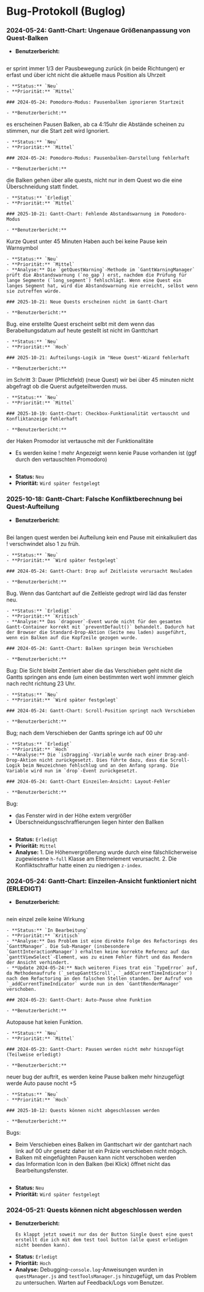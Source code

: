 # Bug-Protokoll (Buglog)

### 2024-05-24: Gantt-Chart: Ungenaue Größenanpassung von Quest-Balken

- **Benutzerbericht:**
  ```
er sprint immer 1/3 der Pausbewegung zurück (in beide Richtungen) er erfast und über icht nicht die aktuelle maus Position als Uhrzeit
  ```
- **Status:** `Neu`
- **Priorität:** `Mittel`

### 2024-05-24: Pomodoro-Modus: Pausenbalken ignorieren Startzeit

- **Benutzerbericht:**
  ```
es erscheinen Pausen Balken, ab ca 4:15uhr die Abstände scheinen zu stimmen, nur die Start zeit wird Ignoriert.
  ```
- **Status:** `Neu`
- **Priorität:** `Mittel`

### 2024-05-24: Pomodoro-Modus: Pausenbalken-Darstellung fehlerhaft

- **Benutzerbericht:**
  ```
die Balken gehen über alle quests, nicht nur in dem Quest wo die eine Überschneidung statt findet.
  ```
- **Status:** `Erledigt`
- **Priorität:** `Mittel`

### 2025-10-21: Gantt-Chart: Fehlende Abstandswarnung im Pomodoro-Modus

- **Benutzerbericht:**
  ```
Kurze Quest unter 45 Minuten Haben auch bei keine Pause kein Warnsymbol
  ```
- **Status:** `Neu`
- **Priorität:** `Mittel`
- **Analyse:** Die `getQuestWarning`-Methode im `GanttWarningManager` prüft die Abstandswarnung (`no_gap`) erst, nachdem die Prüfung für lange Segmente (`long_segment`) fehlschlägt. Wenn eine Quest ein langes Segment hat, wird die Abstandswarnung nie erreicht, selbst wenn sie zutreffen würde.

### 2025-10-21: Neue Quests erscheinen nicht im Gantt-Chart

- **Benutzerbericht:**
  ```
Bug. eine erstellte Quest erscheint selbt mit dem wenn das Berabeitungsdatum auf heute gestellt ist nicht im Ganttchart
  ```
- **Status:** `Neu`
- **Priorität:** `Hoch`

### 2025-10-21: Aufteilungs-Logik im "Neue Quest"-Wizard fehlerhaft

- **Benutzerbericht:**
  ```
im Schritt 3: Dauer (Pflichtfeld) (neue Quest) wir bei über 45 minuten nicht abgefragt ob die Querst aufgeteiltwerden muss.
  ```
- **Status:** `Neu`
- **Priorität:** `Mittel`

### 2025-10-19: Gantt-Chart: Checkbox-Funktionalität vertauscht und Konfliktanzeige fehlerhaft

- **Benutzerbericht:**
  ```
der Haken  Promodor ist vertausche mit der Funktionalitäte
- Es werden keine ! mehr Angezeigt wenn kenie Pause vorhanden ist (ggf durch den vertauschten Promodoro)
  ```
- **Status:** `Neu`
- **Priorität:** `Wird später festgelegt`

### 2025-10-18: Gantt-Chart: Falsche Konfliktberechnung bei Quest-Aufteilung

- **Benutzerbericht:**
  ```
Bei langen quest werden bei Aufteilung kein end Pause mit einkalkuliert das ! verschwindet also 1 zu früh.
  ```
- **Status:** `Neu`
- **Priorität:** `Wird später festgelegt`

### 2024-05-24: Gantt-Chart: Drop auf Zeitleiste verursacht Neuladen

- **Benutzerbericht:**
  ```
Bug. Wenn das Gantchart auf die Zeitleiste gedropt wird läd das fenster neu.
  ```
- **Status:** `Erledigt`
- **Priorität:** `Kritisch`
- **Analyse:** Das `dragover`-Event wurde nicht für den gesamten Gantt-Container korrekt mit `preventDefault()` behandelt. Dadurch hat der Browser die Standard-Drop-Aktion (Seite neu laden) ausgeführt, wenn ein Balken auf die Kopfzeile gezogen wurde.

### 2024-05-24: Gantt-Chart: Balken springen beim Verschieben

- **Benutzerbericht:**
  ```
Bug: Die Sicht bleibt Zentriert aber die das Verschieben geht nicht die Gantts springen ans ende (um einen bestimmten wert wohl immmer gleich nach recht richtung 23 Uhr.
  ```
- **Status:** `Neu`
- **Priorität:** `Wird später festgelegt`

### 2024-05-24: Gantt-Chart: Scroll-Position springt nach Verschieben

- **Benutzerbericht:**
  ```
Bug; nach dem Verschieben der Gantts springe ich auf 00 uhr
  ```
- **Status:** `Erledigt`
- **Priorität:** `Hoch`
- **Analyse:** Die `isDragging`-Variable wurde nach einer Drag-and-Drop-Aktion nicht zurückgesetzt. Dies führte dazu, dass die Scroll-Logik beim Neuzeichnen fehlschlug und an den Anfang sprang. Die Variable wird nun im `drop`-Event zurückgesetzt.

### 2024-05-24: Gantt-Chart Einzeilen-Ansicht: Layout-Fehler

- **Benutzerbericht:**
  ```
Bug: 
- das Fenster wird in der Höhe extem vergrößer
- Überschneidungsschraffierungen liegen hinter den Ballken
  ```
- **Status:** `Erledigt`
- **Priorität:** `Mittel`
- **Analyse:** 1. Die Höhenvergrößerung wurde durch eine fälschlicherweise zugewiesene `h-full` Klasse am Elternelement verursacht. 2. Die Konfliktschraffur hatte einen zu niedrigen `z-index`.

### 2024-05-24: Gantt-Chart: Einzeilen-Ansicht funktioniert nicht (ERLEDIGT)

- **Benutzerbericht:**
  ```
nein einzel zeile keine Wirkung
  ```
- **Status:** `In Bearbeitung`
- **Priorität:** `Kritisch`
- **Analyse:** Das Problem ist eine direkte Folge des Refactorings des `GanttManager`. Die Sub-Manager (insbesondere `GanttInteractionManager`) erhalten keine korrekte Referenz auf das `ganttViewSelect`-Element, was zu einem Fehler führt und das Rendern der Ansicht verhindert.
- **Update 2024-05-24:** Nach weiteren Fixes trat ein `TypeError` auf, da Methodenaufrufe (`_setupGanttScroll`, `_addCurrentTimeIndicator`) nach dem Refactoring an den falschen Stellen standen. Der Aufruf von `_addCurrentTimeIndicator` wurde nun in den `GanttRenderManager` verschoben.

### 2024-05-23: Gantt-Chart: Auto-Pause ohne Funktion

- **Benutzerbericht:**
  ```
Autopause hat keien Funktion.
  ```
- **Status:** `Neu`
- **Priorität:** `Mittel`

### 2024-05-23: Gantt-Chart: Pausen werden nicht mehr hinzugefügt (Teilweise erledigt)

- **Benutzerbericht:**
  ```
neuer bug der auftrit, es werden keine Pause balken mehr hinzugefügt werde Auto pause nocht +5
  ```
- **Status:** `Neu`
- **Priorität:** `Hoch`

### 2025-10-12: Quests können nicht abgeschlossen werden

- **Benutzerbericht:**
  ```
Bugs: 
- Beim Verschieben eines Balken im Ganttschart wir der gantchart nach link auf 00 uhr gesetz daher ist ein Präzie verschieben nicht mögch.
- Balken mit eingefüghten Pausen kann nicht verschoben werden
- das Information Icon in den Balken (bei Klick) öffnet nicht das Bearbeitungsfenster.
  ```
- **Status:** `Neu`
- **Priorität:** `Wird später festgelegt`

### 2024-05-21: Quests können nicht abgeschlossen werden

- **Benutzerbericht:**
  ```
  Es klappt jetzt soweit nur das der Button Single Quest eine quest erstellt die ich mit dem test tool button (alle quest erledigen nicht beenden kann).
  ```
- **Status:** `Erledigt`
- **Priorität:** `Hoch`
- **Analyse:** Debugging-`console.log`-Anweisungen wurden in `questManager.js` and `testToolsManager.js` hinzugefügt, um das Problem zu untersuchen. Warten auf Feedback/Logs vom Benutzer.
